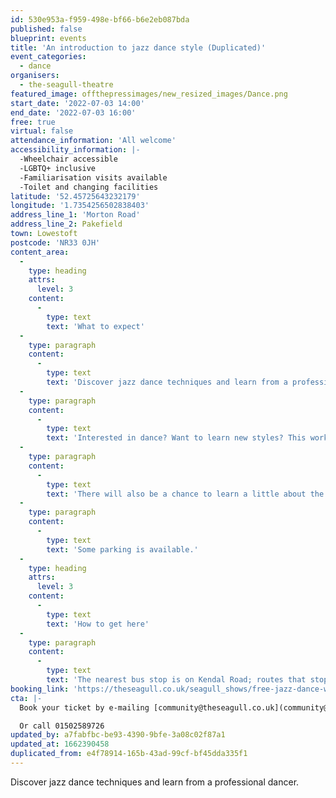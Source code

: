 ```yaml
---
id: 530e953a-f959-498e-bf66-b6e2eb087bda
published: false
blueprint: events
title: 'An introduction to jazz dance style (Duplicated)'
event_categories:
  - dance
organisers:
  - the-seagull-theatre
featured_image: offthepressimages/new_resized_images/Dance.png
start_date: '2022-07-03 14:00'
end_date: '2022-07-03 16:00'
free: true
virtual: false
attendance_information: 'All welcome'
accessibility_information: |-
  -Wheelchair accessible
  -LGBTQ+ inclusive
  -Familiarisation visits available
  -Toilet and changing facilities
latitude: '52.45725643232179'
longitude: '1.7354256502838403'
address_line_1: 'Morton Road'
address_line_2: Pakefield
town: Lowestoft
postcode: 'NR33 0JH'
content_area:
  -
    type: heading
    attrs:
      level: 3
    content:
      -
        type: text
        text: 'What to expect'
  -
    type: paragraph
    content:
      -
        type: text
        text: 'Discover jazz dance techniques and learn from a professional dancer.'
  -
    type: paragraph
    content:
      -
        type: text
        text: 'Interested in dance? Want to learn new styles? This workshop will be looking at jazz dance techniques and connecting them together to produce a high energy musical theatre performance.'
  -
    type: paragraph
    content:
      -
        type: text
        text: 'There will also be a chance to learn a little about the history of musical theatre and broaden your musical knowledge.'
  -
    type: paragraph
    content:
      -
        type: text
        text: 'Some parking is available.'
  -
    type: heading
    attrs:
      level: 3
    content:
      -
        type: text
        text: 'How to get here'
  -
    type: paragraph
    content:
      -
        type: text
        text: 'The nearest bus stop is on Kendal Road; routes that stop there: 99 Coastal Clipper, X2 Coastlink, X21 Coastlink.'
booking_link: 'https://theseagull.co.uk/seagull_shows/free-jazz-dance-workshop/'
cta: |-
  Book your ticket by e-mailing [community@theseagull.co.uk](community@theseagull.co.uk)

  Or call 01502589726
updated_by: a7fabfbc-be93-4390-9bfe-3a08c02f87a1
updated_at: 1662390458
duplicated_from: e4f78914-165b-43ad-99cf-bf45dda335f1
---
```

Discover jazz dance techniques and learn from a professional dancer.
